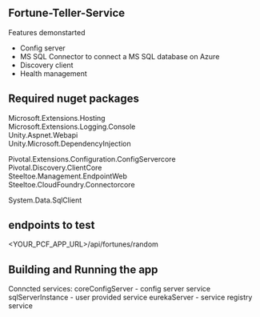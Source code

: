 ## Fortune-Teller-Service

Features demonstarted 

* Config server
* MS SQL Connector to connect a MS SQL database on Azure
* Discovery client
* Health management



 ## Required nuget packages

Microsoft.Extensions.Hosting  
Microsoft.Extensions.Logging.Console  
Unity.Aspnet.Webapi   
Unity.Microsoft.DependencyInjection  

Pivotal.Extensions.Configuration.ConfigServercore  
Pivotal.Discovery.ClientCore  
Steeltoe.Management.EndpointWeb  
Steeltoe.CloudFoundry.Connectorcore  

System.Data.SqlClient  



## endpoints to test 

<YOUR_PCF_APP_URL>/api/fortunes/random


## Building and Running the app

Conncted services:
coreConfigServer    -   config server service
sqlServerInstance   -   user provided service 
eurekaServer        -   service registry service